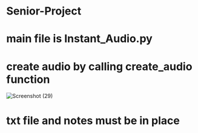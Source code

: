 # Senior-Project
# main file is Instant_Audio.py

# create audio by calling create_audio function
![Screenshot (29)](https://user-images.githubusercontent.com/97719090/236114671-eec0f49e-8d49-4958-80a7-1728d15c6de3.png)


# txt file and notes must be in place
